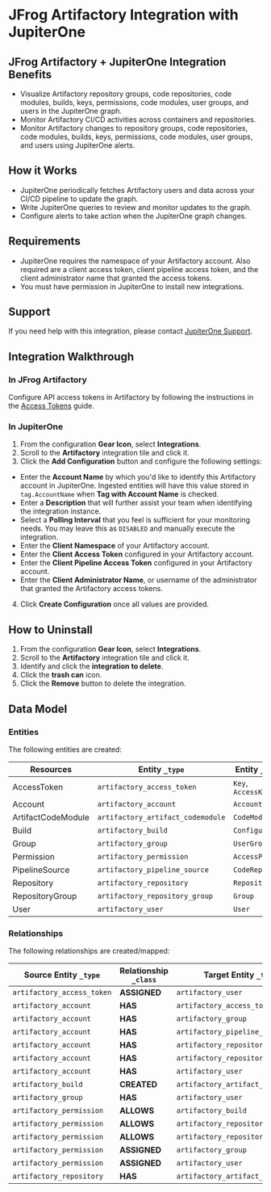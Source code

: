 # JFrog Artifactory Integration with JupiterOne

## JFrog Artifactory + JupiterOne Integration Benefits

- Visualize Artifactory repository groups, code repositories, code modules,
  builds, keys, permissions, code modules, user groups, and users in the
  JupiterOne graph.
- Monitor Artifactory CI/CD activities across containers and repositories.
- Monitor Artifactory changes to repository groups, code repositories, code
  modules, builds, keys, permissions, code modules, user groups, and users using
  JupiterOne alerts.

## How it Works

- JupiterOne periodically fetches Artifactory users and data across your
  CI/CD pipeline to update the graph.
- Write JupiterOne queries to review and monitor updates to the graph.
- Configure alerts to take action when the JupiterOne graph changes.

## Requirements

- JupiterOne requires the namespace of your Artifactory account. Also required
  are a client access token, client pipeline access token, and the client
  administrator name that granted the access tokens.
- You must have permission in JupiterOne to install new integrations.

## Support

If you need help with this integration, please contact
[JupiterOne Support](https://community.askj1.com).

## Integration Walkthrough

### In JFrog Artifactory

Configure API access tokens in Artifactory by following the instructions
in the
[Access Tokens](https://www.jfrog.com/confluence/display/JFROG/Access+Tokens#AccessTokens-CreateToken)
guide.

### In JupiterOne

1. From the configuration **Gear Icon**, select **Integrations**.
2. Scroll to the **Artifactory** integration tile and click it.
3. Click the **Add Configuration** button and configure the following settings:

- Enter the **Account Name** by which you'd like to identify this Artifactory
  account in JupiterOne. Ingested entities will have this value stored in
  `tag.AccountName` when **Tag with Account Name** is checked.
- Enter a **Description** that will further assist your team when identifying
  the integration instance.
- Select a **Polling Interval** that you feel is sufficient for your monitoring
  needs. You may leave this as `DISABLED` and manually execute the integration.
- Enter the **Client Namespace** of your Artifactory account.
- Enter the **Client Access Token** configured in your Artifactory account.
- Enter the **Client Pipeline Access Token** configured in your Artifactory account.
- Enter the **Client Administrator Name**, or username of the administrator that
  granted the Artifactory access tokens.

4. Click **Create Configuration** once all values are provided.

## How to Uninstall

1. From the configuration **Gear Icon**, select **Integrations**.
2. Scroll to the **Artifactory** integration tile and click it.
3. Identify and click the **integration to delete**.
4. Click the **trash can** icon.
5. Click the **Remove** button to delete the integration.

<!-- {J1_DOCUMENTATION_MARKER_START} -->
<!--
********************************************************************************
NOTE: ALL OF THE FOLLOWING DOCUMENTATION IS GENERATED USING THE
"j1-integration document" COMMAND. DO NOT EDIT BY HAND! PLEASE SEE THE DEVELOPER
DOCUMENTATION FOR USAGE INFORMATION:

https://github.com/JupiterOne/sdk/blob/master/docs/integrations/development.md
********************************************************************************
-->

## Data Model

### Entities

The following entities are created:

| Resources          | Entity `_type`                    | Entity `_class`    |
| ------------------ | --------------------------------- | ------------------ |
| AccessToken        | `artifactory_access_token`        | `Key`, `AccessKey` |
| Account            | `artifactory_account`             | `Account`          |
| ArtifactCodeModule | `artifactory_artifact_codemodule` | `CodeModule`       |
| Build              | `artifactory_build`               | `Configuration`    |
| Group              | `artifactory_group`               | `UserGroup`        |
| Permission         | `artifactory_permission`          | `AccessPolicy`     |
| PipelineSource     | `artifactory_pipeline_source`     | `CodeRepo`         |
| Repository         | `artifactory_repository`          | `Repository`       |
| RepositoryGroup    | `artifactory_repository_group`    | `Group`            |
| User               | `artifactory_user`                | `User`             |

### Relationships

The following relationships are created/mapped:

| Source Entity `_type`      | Relationship `_class` | Target Entity `_type`             |
| -------------------------- | --------------------- | --------------------------------- |
| `artifactory_access_token` | **ASSIGNED**          | `artifactory_user`                |
| `artifactory_account`      | **HAS**               | `artifactory_access_token`        |
| `artifactory_account`      | **HAS**               | `artifactory_group`               |
| `artifactory_account`      | **HAS**               | `artifactory_pipeline_source`     |
| `artifactory_account`      | **HAS**               | `artifactory_repository`          |
| `artifactory_account`      | **HAS**               | `artifactory_repository_group`    |
| `artifactory_account`      | **HAS**               | `artifactory_user`                |
| `artifactory_build`        | **CREATED**           | `artifactory_artifact_codemodule` |
| `artifactory_group`        | **HAS**               | `artifactory_user`                |
| `artifactory_permission`   | **ALLOWS**            | `artifactory_build`               |
| `artifactory_permission`   | **ALLOWS**            | `artifactory_repository`          |
| `artifactory_permission`   | **ALLOWS**            | `artifactory_repository_group`    |
| `artifactory_permission`   | **ASSIGNED**          | `artifactory_group`               |
| `artifactory_permission`   | **ASSIGNED**          | `artifactory_user`                |
| `artifactory_repository`   | **HAS**               | `artifactory_artifact_codemodule` |

<!--
********************************************************************************
END OF GENERATED DOCUMENTATION AFTER BELOW MARKER
********************************************************************************
-->
<!-- {J1_DOCUMENTATION_MARKER_END} -->
